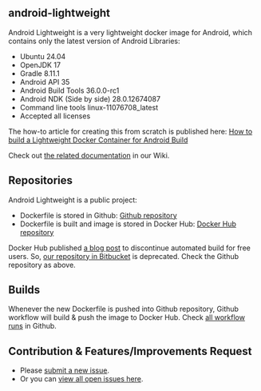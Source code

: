 ## android-lightweight

Android Lightweight is a very lightweight docker image for Android, which contains only the latest version of Android Libraries:

- Ubuntu 24.04
- OpenJDK 17
- Gradle 8.11.1
- Android API 35
- Android Build Tools 36.0.0-rc1
- Android NDK (Side by side) 28.0.12674087
- Command line tools linux-11076708_latest
- Accepted all licenses

The how-to article for creating this from scratch is published here: [How to build a Lightweight Docker Container for Android Build](https://github.com/Simplatex/android-lightweight/wiki/How-to-build-a-Lightweight-Docker-Container-for-Android-Build)

Check out [the related documentation](https://github.com/Simplatex/android-lightweight/wiki) in our Wiki.

## Repositories

Android Lightweight is a public project:

- Dockerfile is stored in Github: [Github repository](https://github.com/Simplatex/android-lightweight)
- Dockerfile is built and image is stored in Docker Hub: [Docker Hub repository](https://hub.docker.com/r/simplatex/android-lightweight)


Docker Hub published [a blog post](https://www.docker.com/blog/changes-to-docker-hub-autobuilds/) to discontinue automated build for free users. So, [our repository in Bitbucket](https://bitbucket.org/simplatex/android-lightweight) is deprecated. Check the Github repository as above.

## Builds

Whenever the new Dockerfile is pushed into Github repository, Github workflow will build & push the image to Docker Hub.
Check [all workflow runs](https://github.com/Simplatex/android-lightweight/actions/workflows/main.yml) in Github.

## Contribution & Features/Improvements Request

- Please [submit a new issue](https://github.com/Simplatex/android-lightweight/issues/new).
- Or you can [view all open issues here](https://github.com/Simplatex/android-lightweight/issues).

